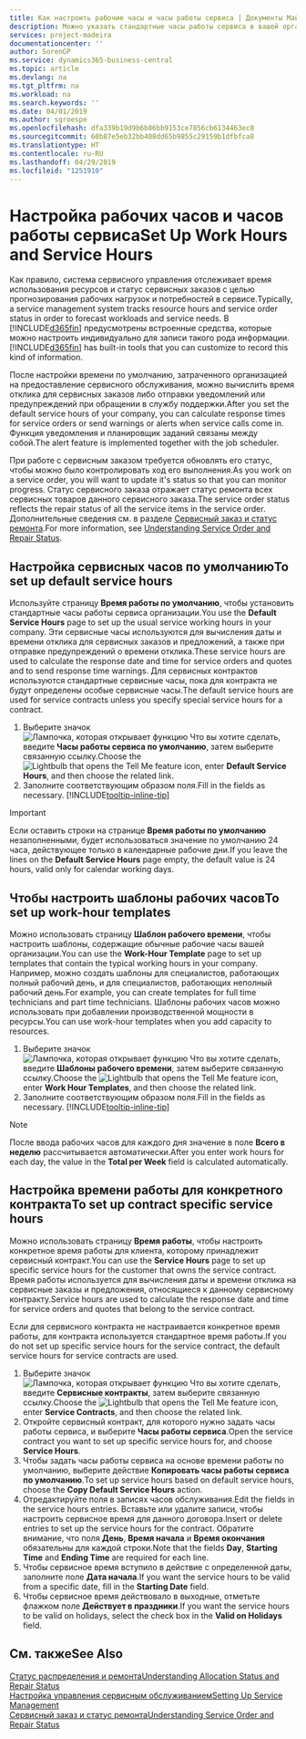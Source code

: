 ```yaml
---
title: Как настроить рабочие часы и часы работы сервиса | Документы Майкрософт
description: Можно указать стандартные часы работы сервиса в вашей организации. Эти сервисные часы используются для вычисления даты и времени отклика для сервисных заказов и предложений, а также при отправке предупреждений о времени отклика.
services: project-madeira
documentationcenter: ''
author: SorenGP
ms.service: dynamics365-business-central
ms.topic: article
ms.devlang: na
ms.tgt_pltfrm: na
ms.workload: na
ms.search.keywords: ''
ms.date: 04/01/2019
ms.author: sgroespe
ms.openlocfilehash: dfa339b19d9b6b86bb9153ce7856cb6134463ec8
ms.sourcegitcommit: 60b87e5eb32bb408dd65b9855c29159b1dfbfca8
ms.translationtype: HT
ms.contentlocale: ru-RU
ms.lasthandoff: 04/29/2019
ms.locfileid: "1251910"
---
```

# <a name="set-up-work-hours-and-service-hours"></a><span data-ttu-id="c2851-104">Настройка рабочих часов и часов работы сервиса</span><span class="sxs-lookup"><span data-stu-id="c2851-104">Set Up Work Hours and Service Hours</span></span>
<span data-ttu-id="c2851-105">Как правило, система сервисного управления отслеживает время использования ресурсов и статус сервисных заказов с целью прогнозирования рабочих нагрузок и потребностей в сервисе.</span><span class="sxs-lookup"><span data-stu-id="c2851-105">Typically, a service management system tracks resource hours and service order status in order to forecast workloads and service needs.</span></span> <span data-ttu-id="c2851-106">В [!INCLUDE[d365fin](includes/d365fin_md.md)] предусмотрены встроенные средства, которые можно настроить индивидуально для записи такого рода информации.</span><span class="sxs-lookup"><span data-stu-id="c2851-106">[!INCLUDE[d365fin](includes/d365fin_md.md)] has built-in tools that you can customize to record this kind of information.</span></span>  
  
<span data-ttu-id="c2851-107">После настройки времени по умолчанию, затраченного организацией на предоставление сервисного обслуживания, можно вычислить время отклика для сервисных заказов либо отправки уведомлений или предупреждений при обращении в службу поддержки.</span><span class="sxs-lookup"><span data-stu-id="c2851-107">After you set the default service hours of your company, you can calculate response times for service orders or send warnings or alerts when service calls come in.</span></span> <span data-ttu-id="c2851-108">Функция уведомления и планировщик заданий связаны между собой.</span><span class="sxs-lookup"><span data-stu-id="c2851-108">The alert feature is implemented together with the job scheduler.</span></span>   
  
<span data-ttu-id="c2851-109">При работе с сервисным заказом требуется обновлять его статус, чтобы можно было контролировать ход его выполнения.</span><span class="sxs-lookup"><span data-stu-id="c2851-109">As you work on a service order, you will want to update it's status so that you can monitor progress.</span></span> <span data-ttu-id="c2851-110">Статус сервисного заказа отражает статус ремонта всех сервисных товаров данного сервисного заказа.</span><span class="sxs-lookup"><span data-stu-id="c2851-110">The service order status reflects the repair status of all the service items in the service order.</span></span> <span data-ttu-id="c2851-111">Дополнительные сведения см. в разделе [Сервисный заказ и статус ремонта](service-order-repair-status.md).</span><span class="sxs-lookup"><span data-stu-id="c2851-111">For more information, see [Understanding Service Order and Repair Status](service-order-repair-status.md).</span></span> 

## <a name="to-set-up-default-service-hours"></a><span data-ttu-id="c2851-112">Настройка сервисных часов по умолчанию</span><span class="sxs-lookup"><span data-stu-id="c2851-112">To set up default service hours</span></span>  
<span data-ttu-id="c2851-113">Используйте страницу **Время работы по умолчанию**, чтобы установить стандартные часы работы сервиса организации.</span><span class="sxs-lookup"><span data-stu-id="c2851-113">You use the **Default Service Hours** page to set up the usual service working hours in your company.</span></span> <span data-ttu-id="c2851-114">Эти сервисные часы используются для вычисления даты и времени отклика для сервисных заказов и предложений, а также при отправке предупреждений о времени отклика.</span><span class="sxs-lookup"><span data-stu-id="c2851-114">These service hours are used to calculate the response date and time for service orders and quotes and to send response time warnings.</span></span> <span data-ttu-id="c2851-115">Для сервисных контрактов используются стандартные сервисные часы, пока для контракта не будут определены особые сервисные часы.</span><span class="sxs-lookup"><span data-stu-id="c2851-115">The default service hours are used for service contracts unless you specify special service hours for a contract.</span></span>  
  
1. <span data-ttu-id="c2851-116">Выберите значок ![Лампочка, которая открывает функцию Что вы хотите сделать](media/ui-search/search_small.png "Что вы хотите сделать"), введите **Часы работы сервиса по умолчанию**, затем выберите связанную ссылку.</span><span class="sxs-lookup"><span data-stu-id="c2851-116">Choose the ![Lightbulb that opens the Tell Me feature](media/ui-search/search_small.png "Tell me what you want to do") icon, enter **Default Service Hours**, and then choose the related link.</span></span>  
2. <span data-ttu-id="c2851-117">Заполните соответствующим образом поля.</span><span class="sxs-lookup"><span data-stu-id="c2851-117">Fill in the fields as necessary.</span></span> [!INCLUDE[tooltip-inline-tip](includes/tooltip-inline-tip_md.md)]  
  
> [!IMPORTANT]  
>  <span data-ttu-id="c2851-118">Если оставить строки на странице **Время работы по умолчанию** незаполненными, будет использоваться значение по умолчанию 24 часа, действующее только в календарные рабочие дни.</span><span class="sxs-lookup"><span data-stu-id="c2851-118">If you leave the lines on the **Default Service Hours** page empty, the default value is 24 hours, valid only for calendar working days.</span></span>  
  
## <a name="to-set-up-work-hour-templates"></a><span data-ttu-id="c2851-119">Чтобы настроить шаблоны рабочих часов</span><span class="sxs-lookup"><span data-stu-id="c2851-119">To set up work-hour templates</span></span>
<span data-ttu-id="c2851-120">Можно использовать страницу **Шаблон рабочего времени**, чтобы настроить шаблоны, содержащие обычные рабочие часы вашей организации.</span><span class="sxs-lookup"><span data-stu-id="c2851-120">You can use the **Work-Hour Template** page to set up templates that contain the typical working hours in your company.</span></span> <span data-ttu-id="c2851-121">Например, можно создать шаблоны для специалистов, работающих полный рабочий день, и для специалистов, работающих неполный рабочий день.</span><span class="sxs-lookup"><span data-stu-id="c2851-121">For example, you can create templates for full time technicians and part time technicians.</span></span> <span data-ttu-id="c2851-122">Шаблоны рабочих часов можно использовать при добавлении производственной мощности в ресурсы.</span><span class="sxs-lookup"><span data-stu-id="c2851-122">You can use work-hour templates when you add capacity to resources.</span></span>  
  
1. <span data-ttu-id="c2851-123">Выберите значок ![Лампочка, которая открывает функцию Что вы хотите сделать](media/ui-search/search_small.png "Что вы хотите сделать"), введите **Шаблоны рабочего времени**, затем выберите связанную ссылку.</span><span class="sxs-lookup"><span data-stu-id="c2851-123">Choose the ![Lightbulb that opens the Tell Me feature](media/ui-search/search_small.png "Tell me what you want to do") icon, enter **Work Hour Templates**, and then choose the related link.</span></span>  
2. <span data-ttu-id="c2851-124">Заполните соответствующим образом поля.</span><span class="sxs-lookup"><span data-stu-id="c2851-124">Fill in the fields as necessary.</span></span> [!INCLUDE[tooltip-inline-tip](includes/tooltip-inline-tip_md.md)]  
  
> [!Note]
> <span data-ttu-id="c2851-125">После ввода рабочих часов для каждого дня значение в поле **Всего в неделю** рассчитывается автоматически.</span><span class="sxs-lookup"><span data-stu-id="c2851-125">After you enter work hours for each day, the value in the **Total per Week** field is calculated automatically.</span></span>  

## <a name="to-set-up-contract-specific-service-hours"></a><span data-ttu-id="c2851-126">Настройка времени работы для конкретного контракта</span><span class="sxs-lookup"><span data-stu-id="c2851-126">To set up contract specific service hours</span></span>  
<span data-ttu-id="c2851-127">Можно использовать страницу **Время работы**, чтобы настроить конкретное время работы для клиента, которому принадлежит сервисный контракт.</span><span class="sxs-lookup"><span data-stu-id="c2851-127">You can use the **Service Hours** page to set up specific service hours for the customer that owns the service contract.</span></span> <span data-ttu-id="c2851-128">Время работы используется для вычисления даты и времени отклика на сервисные заказы и предложения, относящиеся к данному сервисному контракту.</span><span class="sxs-lookup"><span data-stu-id="c2851-128">Service hours are used to calculate the response date and time for service orders and quotes that belong to the service contract.</span></span>  
  
<span data-ttu-id="c2851-129">Если для сервисного контракта не настраивается конкретное время работы, для контракта используется стандартное время работы.</span><span class="sxs-lookup"><span data-stu-id="c2851-129">If you do not set up specific service hours for the service contract, the default service hours for service contracts are used.</span></span>  
  
1. <span data-ttu-id="c2851-130">Выберите значок ![Лампочка, которая открывает функцию Что вы хотите сделать](media/ui-search/search_small.png "Что вы хотите сделать"), введите **Сервисные контракты**, затем выберите связанную ссылку.</span><span class="sxs-lookup"><span data-stu-id="c2851-130">Choose the ![Lightbulb that opens the Tell Me feature](media/ui-search/search_small.png "Tell me what you want to do") icon, enter **Service Contracts**, and then choose the related link.</span></span>  
2. <span data-ttu-id="c2851-131">Откройте сервисный контракт, для которого нужно задать часы работы сервиса, и выберите **Часы работы сервиса**.</span><span class="sxs-lookup"><span data-stu-id="c2851-131">Open the service contract you want to set up specific service hours for, and choose **Service Hours**.</span></span>  
4. <span data-ttu-id="c2851-132">Чтобы задать часы работы сервиса на основе времени работы по умолчанию, выберите действие **Копировать часы работы сервиса по умолчанию**.</span><span class="sxs-lookup"><span data-stu-id="c2851-132">To set up service hours based on default service hours, choose the **Copy Default Service Hours** action.</span></span>  
5. <span data-ttu-id="c2851-133">Отредактируйте поля в записях часов обслуживания.</span><span class="sxs-lookup"><span data-stu-id="c2851-133">Edit the fields in the service hours entries.</span></span> <span data-ttu-id="c2851-134">Вставьте или удалите записи, чтобы настроить сервисное время для данного договора.</span><span class="sxs-lookup"><span data-stu-id="c2851-134">Insert or delete entries to set up the service hours for the contract.</span></span> <span data-ttu-id="c2851-135">Обратите внимание, что поля **День**, **Время начала** и **Время окончания** обязательны для каждой строки.</span><span class="sxs-lookup"><span data-stu-id="c2851-135">Note that the fields **Day**, **Starting Time** and **Ending Time** are required for each line.</span></span>  
6. <span data-ttu-id="c2851-136">Чтобы сервисное время вступило в действие с определенной даты, заполните поле **Дата начала**.</span><span class="sxs-lookup"><span data-stu-id="c2851-136">If you want the service hours to be valid from a specific date, fill in the **Starting Date** field.</span></span>  
7. <span data-ttu-id="c2851-137">Чтобы сервисное время действовало в выходные, отметьте флажком поле **Действует в праздники**.</span><span class="sxs-lookup"><span data-stu-id="c2851-137">If you want the service hours to be valid on holidays, select the check box in the **Valid on Holidays** field.</span></span>  

## <a name="see-also"></a><span data-ttu-id="c2851-138">См. также</span><span class="sxs-lookup"><span data-stu-id="c2851-138">See Also</span></span>  
[<span data-ttu-id="c2851-139">Статус распределения и ремонта</span><span class="sxs-lookup"><span data-stu-id="c2851-139">Understanding Allocation Status and Repair Status</span></span>](service-allocation-status-and-repair-status.md)  
[<span data-ttu-id="c2851-140">Настройка управления сервисным обслуживанием</span><span class="sxs-lookup"><span data-stu-id="c2851-140">Setting Up Service Management</span></span>](service-setup-service.md)  
[<span data-ttu-id="c2851-141">Сервисный заказ и статус ремонта</span><span class="sxs-lookup"><span data-stu-id="c2851-141">Understanding Service Order and Repair Status</span></span>](service-order-repair-status.md)  
